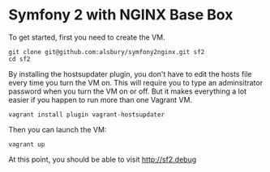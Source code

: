 # Symfony 2 with NGINX Base Box

To get started, first you need to create the VM.

    git clone git@github.com:alsbury/symfony2nginx.git sf2
    cd sf2

By installing the hostsupdater plugin, you don't have to edit the hosts file every time you turn the VM on.  This will require you to type an adminsitrator password when you turn the VM on or off.  But it makes everything a lot easier if you happen to run more than one Vagrant VM.

    vagrant install plugin vagrant-hostsupdater

Then you can launch the VM:

    vagrant up

At this point, you should be able to visit http://sf2.debug
  

